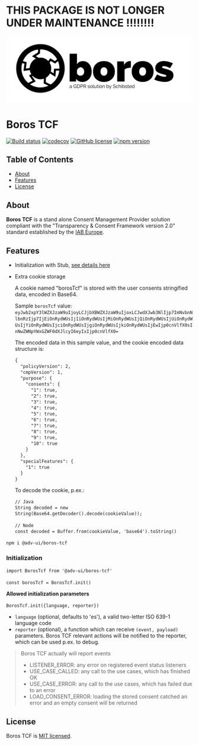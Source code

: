 # THIS PACKAGE IS NOT LONGER UNDER MAINTENANCE ‼️‼️‼️‼️



![](/resources/logo/boros_logo.png)

# Boros TCF

[![Build status](https://travis-ci.org/scm-spain/boros-tcf.svg?branch=master)](https://travis-ci.org/scm-spain/boros-tcf)
[![codecov](https://codecov.io/gh/scm-spain/boros-tcf/branch/master/graph/badge.svg)](https://codecov.io/gh/scm-spain/boros-tcf)
[![GitHub license](https://img.shields.io/github/license/scm-spain/boros-tcf.svg)](https://github.com/scm-spain/boros-tcf/blob/master/LICENSE)
[![npm version](https://img.shields.io/npm/v/@adv-ui/boros-tcf.svg)](https://www.npmjs.com/package/@adv-ui/boros-tcf)

## Table of Contents

- [About](#about)
- [Features](#features)
- [License](#license)

## About

**Boros TCF** is a stand alone Consent Management Provider solution compliant with the "Transparency & Consent Framework version 2.0" standard established by the [IAB Europe](https://iabeurope.eu/tcf-2-0/).

## Features

* Initialization with Stub, [see details here](https://github.com/scm-spain/boros-tcf-stub)
* Extra cookie storage

  A cookie named "borosTcf" is stored with the user consents stringified data, encoded in Base64.
  
  Sample `borosTcf` value: `eyJwb2xpY3lWZXJzaW9uIjoyLCJjbXBWZXJzaW9uIjoxLCJwdXJwb3NlIjp7ImNvbnNlbnRzIjp7IjEiOnRydWUsIjIiOnRydWUsIjMiOnRydWUsIjQiOnRydWUsIjUiOnRydWUsIjYiOnRydWUsIjciOnRydWUsIjgiOnRydWUsIjkiOnRydWUsIjEwIjp0cnVlfX0sInNwZWNpYWxGZWF0dXJlcyI6eyIxIjp0cnVlfX0=`
  
  The encoded data in this sample value, and the cookie encoded data structure is:
  ```
  {
    "policyVersion": 2,
    "cmpVersion": 1,
    "purpose": {
      "consents": {
        "1": true,
        "2": true,
        "3": true,
        "4": true,
        "5": true,
        "6": true,
        "7": true,
        "8": true,
        "9": true,
        "10": true
      }
    },
    "specialFeatures": {
      "1": true
    }
  }
  ```
  
  To decode the cookie, p.ex.:
  
  ```
  // Java
  String decoded = new String(Base64.getDecoder().decode(cookieValue));
  
  // Node
  const decoded = Buffer.from(cookieValue, 'base64').toString()
  
  ```

`npm i @adv-ui/boros-tcf`

### Initialization

```
import BorosTcf from '@adv-ui/boros-tcf'

const borosTcf = BorosTcf.init()
```

**Allowed initialization parameters**

`BorosTcf.init({language, reporter})`

- `language` (optional, defaults to 'es'), a valid two-letter ISO 639-1 language code
- `reporter` (optional), a function which can receive `(event, payload)` parameters. Boros TCF relevant actions will be notified to the reporter, which can be used p.ex. to debug.

> Boros TCF actually will report events
> - LISTENER_ERROR: any error on registered event status listeners  
> - USE_CASE_CALLED: any call to the use cases, which has finished OK 
> - USE_CASE_ERROR: any call to the use cases, which has failed due to an error 
> - LOAD_CONSENT_ERROR: loading the stored consent catched an error and an empty consent will be returned 

## License

Boros TCF is [MIT licensed](./LICENSE).
